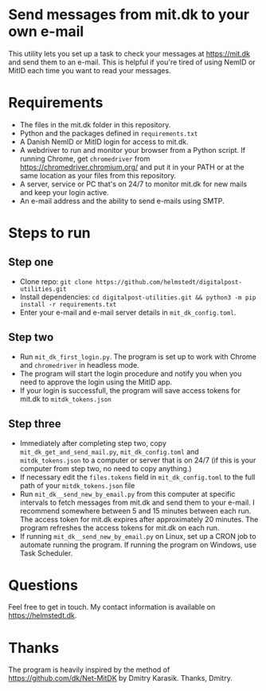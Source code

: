 Send messages from mit.dk to your own e-mail
============================================

This utility lets you set up a task to check your messages at https://mit.dk and send them to an e-mail. This is helpful if you're tired of using NemID or MitID each time you want to read your messages.

Requirements
============
* The files in the mit.dk folder in this repository.
* Python and the packages defined in `requirements.txt`
* A Danish NemID or MitID login for access to mit.dk.
* A webdriver to run and monitor your browser from a Python script. If running Chrome, get `chromedriver` from https://chromedriver.chromium.org/ and put it in your PATH or at the same location as your files from this repository.
* A server, service or PC that's on 24/7 to monitor mit.dk for new mails and keep your login active.
* An e-mail address and the ability to send e-mails using SMTP.

Steps to run
============

Step one
--------
* Clone repo: `git clone https://github.com/helmstedt/digitalpost-utilities.git`
* Install dependencies: `cd digitalpost-utilities.git && python3 -m pip install -r requirements.txt`
* Enter your e-mail and e-mail server details in `mit_dk_config.toml`.

Step two
--------

* Run `mit_dk_first_login.py`. The program is set up to work with Chrome and `chromedriver` in headless mode.
* The program will start the login procedure and notify you when you need to approve the login using the MitID app.
* If your login is successfull, the program will save access tokens for mit.dk to `mitdk_tokens.json`

Step three
----------

* Immediately after completing step two, copy `mit_dk_get_and_send_mail.py`, `mit_dk_config.toml` and `mitdk_tokens.json` to a computer or server that is on 24/7 (if this is your computer from step two, no need to copy anything.)
* If necessary edit the `files.tokens` field in `mit_dk_config.toml` to the full path of your `mitdk_tokens.json` file
* Run `mit_dk__send_new_by_email.py` from this computer at specific intervals to fetch messages from mit.dk and send them to your e-mail. I recommend somewhere between 5 and 15 minutes between each run. The access token for mit.dk expires after approximately 20 minutes. The program refreshes the access tokens for mit.dk on each run.
* If running `mit_dk__send_new_by_email.py` on Linux, set up a CRON job to automate running the program. If running the program on Windows, use Task Scheduler.

Questions
=========

Feel free to get in touch. My contact information is available on https://helmstedt.dk.

Thanks
======

The program is heavily inspired by the method of https://github.com/dk/Net-MitDK by Dmitry Karasik. Thanks, Dmitry.
